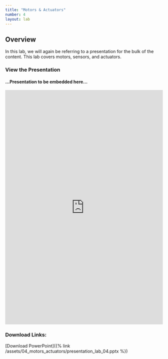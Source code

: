 ```yaml
---
title: "Motors & Actuators"
number: 4
layout: lab
---
```


<!-- There is no dynamic figures script on this page, as there are no elements. If you add elements, please go to another page and copy the notice and script at the top and bottom of the page, to keep the formatting of figures consistent. -->

## Overview

In this lab, we will again be referring to a presentation for the bulk of the content. This lab covers motors, sensors, and actuators.

### View the Presentation

#### ...Presentation to be embedded here...
<!-- INSERT THE PRESENTATION EMBED -->
<div style="display: flex; justify-content: center;">
    <iframe src="https://docs.google.com/presentation/d/1GTvaf5_BRBCuQHkWB23X4NHUpbnh06Do/embed?start=false&loop=true&delayms=3000" 
            frameborder="0" 
            width="1280" 
            height="749" 
            allowfullscreen="true" 
            mozallowfullscreen="true" 
            webkitallowfullscreen="true">
    </iframe>
</div>

### Download Links:

[Download PowerPoint]({% link /assets/04_motors_actuators/presentation_lab_04.pptx %})